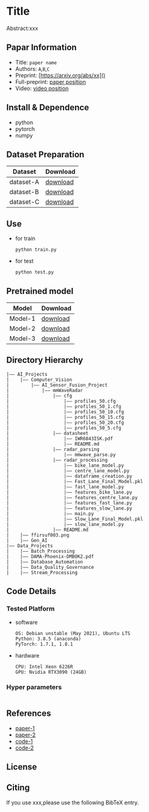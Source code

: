 Title
===
Abstract:xxx
## Papar Information
- Title:  `paper name`
- Authors:  `A`,`B`,`C`
- Preprint: [https://arxiv.org/abs/xx]()
- Full-preprint: [paper position]()
- Video: [video position]()

## Install & Dependence
- python
- pytorch
- numpy

## Dataset Preparation
| Dataset | Download |
| ---     | ---   |
| dataset-A | [download]() |
| dataset-B | [download]() |
| dataset-C | [download]() |

## Use
- for train
  ```
  python train.py
  ```
- for test
  ```
  python test.py
  ```
## Pretrained model
| Model | Download |
| ---     | ---   |
| Model-1 | [download]() |
| Model-2 | [download]() |
| Model-3 | [download]() |


## Directory Hierarchy
```
|—— AI_Projects
|    |—— Computer_Vision
|        |—— AI_Sensor_Fusion_Project
|            |—— mmWaveRadar
|                |—— cfg
|                    |—— profiles_50.cfg
|                    |—— profiles_50_1.cfg
|                    |—— profiles_50_10.cfg
|                    |—— profiles_50_15.cfg
|                    |—— profiles_50_20.cfg
|                    |—— profiles_50_5.cfg
|                |—— datasheet
|                    |—— IWR6843ISK.pdf
|                    |—— README.md
|                |—— radar_parsing
|                    |—— mmwave_parse.py
|                |—— radar_processing
|                    |—— bike_lane_model.py
|                    |—— centre_lane_model.py
|                    |—— dataframe_creation.py
|                    |—— Fast_Lane_Final_Model.pkl
|                    |—— fast_lane_model.py
|                    |—— features_bike_lane.py
|                    |—— features_centre_lane.py
|                    |—— features_fast_lane.py
|                    |—— features_slow_lane.py
|                    |—— main.py
|                    |—— Slow_Lane_Final_Model.pkl
|                    |—— slow_lane_model.py
|                |—— README.md
|    |—— ffirsuf003.png
|    |—— Gen_AI
|—— Data_Projects
|    |—— Batch_Processing
|    |—— DAMA-Phoenix-DMBOK2.pdf
|    |—— Database_Automation
|    |—— Data_Quality_Governance
|    |—— Stream_Processing
```
## Code Details
### Tested Platform
- software
  ```
  OS: Debian unstable (May 2021), Ubuntu LTS
  Python: 3.8.5 (anaconda)
  PyTorch: 1.7.1, 1.8.1
  ```
- hardware
  ```
  CPU: Intel Xeon 6226R
  GPU: Nvidia RTX3090 (24GB)
  ```
### Hyper parameters
```
```
## References
- [paper-1]()
- [paper-2]()
- [code-1](https://github.com)
- [code-2](https://github.com)
  
## License

## Citing
If you use xxx,please use the following BibTeX entry.
```
```
